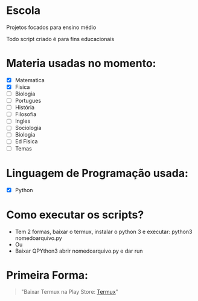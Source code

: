 # Escola
Projetos focados para ensino médio


Todo script criado é para fins educacionais

# Materia usadas no momento:
- [X] Matematica 
- [X] Fisica
- [ ] Biologia
- [ ] Portugues
- [ ] História
- [ ] Filosofia
- [ ] Ingles
- [ ] Sociologia
- [ ] Biologia
- [ ] Ed Fisica
- [ ] Temas

# Linguagem de Programação usada:

- [X] Python 

# Como executar os scripts?
- Tem 2 formas, baixar o termux, instalar o python 3 e executar: python3 nomedoarquivo.py
- Ou 
- Baixar QPYthon3 abrir nomedoarquivo.py e dar run

# Primeira Forma:

> "Baixar Termux na Play Store: <a href="teste">Termux</a>"









